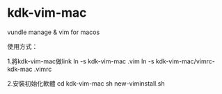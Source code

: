 # kdk-vim-mac
vundle manage &amp; vim for macos

使用方式：

1.將kdk-vim-mac做link
ln -s kdk-vim-mac .vim
ln -s kdk-vim-mac/vimrc-kdk-mac .vimrc

2.安裝初始化軟體
cd kdk-vim-mac
sh new-viminstall.sh

